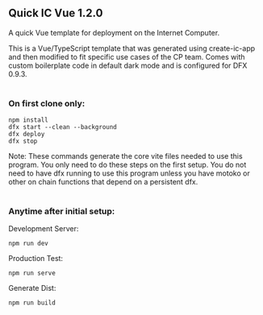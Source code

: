## Quick IC Vue 1.2.0

A quick Vue template for deployment on the Internet Computer.

This is a Vue/TypeScript template that was generated using create-ic-app and then modified to fit specific use cases of the CP team. Comes with custom boilerplate code in default dark mode and is configured for DFX 0.9.3.
<br>
<br>

### On first clone only:

```
npm install
dfx start --clean --background
dfx deploy
dfx stop
```
Note: These commands generate the core vite files needed to use this program. You only need to do these steps on the first setup. You do not need to have dfx running to use this program unless you have motoko or other on chain functions that depend on a persistent dfx.
<br>
<br>
### Anytime after initial setup:

Development Server:

```
npm run dev
```

Production Test:

```
npm run serve
```

Generate Dist:

```
npm run build
```
